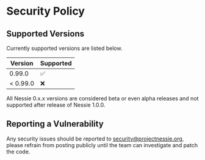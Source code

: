 # Security Policy

## Supported Versions

Currently supported versions are listed below.

| Version  | Supported          |
|----------|--------------------|
| 0.99.0   | :white_check_mark: |
| < 0.99.0 | :x:                |

All Nessie 0.x.x versions are considered beta or even alpha releases and not supported after
release of Nessie 1.0.0.

## Reporting a Vulnerability

Any security issues should be reported to security@projectnessie.org, please refrain from posting publicly until the team can investigate and patch the code.

